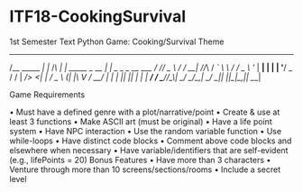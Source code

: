 # ITF18-CookingSurvival
1st Semester Text Python Game: Cooking/Survival Theme 

 _____          _       _       _                 _                  
/__   \_____  _| |_    /_\   __| |_   _____ _ __ | |_ _   _ _ __ ___ 
  / /\/ _ \ \/ / __|  //_\\ / _` \ \ / / _ \ '_ \| __| | | | '__/ _ \
 / / |  __/>  <| |_  /  _  \ (_| |\ V /  __/ | | | |_| |_| | | |  __/
 \/   \___/_/\_\\__| \_/ \_/\__,_| \_/ \___|_| |_|\__|\__,_|_|  \___|
                                                                     
Game Requirements



•	Must have a defined genre with a plot/narrative/point
•	Create & use at least 3 functions
•	Make ASCII art (must be original)
•	Have a life point system
•	Have NPC interaction
•	Use the random variable function
•	Use while-loops
•	Have distinct code blocks
•	Comment above code blocks and elsewhere when necessary
•	Have variable/identifiers that are self-evident (e.g., lifePoints = 20)
Bonus Features
•	Have more than 3 characters
•	Venture through more than 10 screens/sections/rooms
•	Include a secret level
